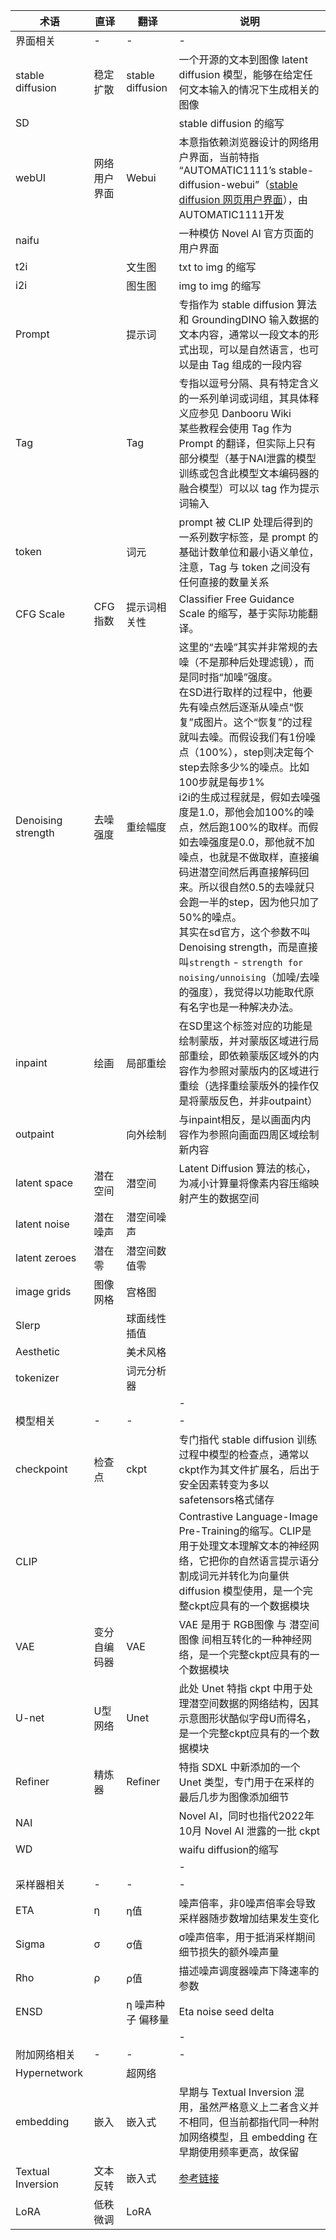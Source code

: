 | 术语               | 直译     | 翻译             | 说明                                                         |
| ------------------ | -------- | ---------------- | ------------------------------------------------------------ |
|界面相关| - | - | - |
| stable diffusion   | 稳定扩散 | stable diffusion | 一个开源的文本到图像 latent diffusion 模型，能够在给定任何文本输入的情况下生成相关的图像 |
| SD                 |          |                  | stable diffusion 的缩写                                      |
| webUI              | 网络用户界面 | Webui | 本意指依赖浏览器设计的网络用户界面，当前特指 “AUTOMATIC1111’s stable-diffusion-webui”（[stable diffusion 网页用户界面](https://github.com/AUTOMATIC1111/stable-diffusion-webui)），由AUTOMATIC1111开发 |
| naifu              |          |                  | 一种模仿 Novel AI 官方页面的用户界面|
| t2i                |          | 文生图           | txt to img 的缩写                                            |
| i2i                |          | 图生图           | img to img 的缩写                                            |
| Prompt             |          | 提示词           | 专指作为 stable diffusion 算法和 GroundingDINO 输入数据的文本内容，通常以一段文本的形式出现，可以是自然语言，也可以是由 Tag 组成的一段内容|
| Tag                |          | Tag              | 专指以逗号分隔、具有特定含义的一系列单词或词组，其具体释义应参见 Danbooru Wiki<br>某些教程会使用 Tag 作为 Prompt 的翻译，但实际上只有部分模型（基于NAI泄露的模型训练或包含此模型文本编码器的融合模型）可以以 tag 作为提示词输入 |
| token              |          | 词元             | prompt 被 CLIP 处理后得到的一系列数字标签，是 prompt 的基础计数单位和最小语义单位，注意，Tag 与 token 之间没有任何直接的数量关系|
| CFG Scale          | CFG指数  | 提示词相关性     | Classifier Free Guidance Scale 的缩写，基于实际功能翻译。    |
| Denoising strength | 去噪强度 | 重绘幅度         | 这里的“去噪”其实并非常规的去噪（不是那种后处理滤镜），而是同时指“加噪”强度。<br>在SD进行取样的过程中，他要先有噪点然后逐渐从噪点“恢复”成图片。这个“恢复”的过程就叫去噪。而假设我们有1份噪点（100%），step则决定每个step去除多少%的噪点。比如100步就是每步1%<br>i2i的生成过程就是，假如去噪强度是1.0，那他会加100%的噪点，然后跑100%的取样。而假如去噪强度是0.0，那他就不加噪点，也就是不做取样，直接编码进潜空间然后再直接解码回来。所以很自然0.5的去噪就只会跑一半的step，因为他只加了50%的噪点。<br>其实在sd官方，这个参数不叫Denoising strength，而是直接叫`strength` - `strength for noising/unnoising`（加噪/去噪的强度），我觉得以功能取代原有名字也是一种解决办法。 |
| inpaint            | 绘画     | 局部重绘         | 在SD里这个标签对应的功能是绘制蒙版，并对蒙版区域进行局部重绘，即依赖蒙版区域外的内容作为参照对蒙版内的区域进行重绘（选择重绘蒙版外的操作仅是将蒙版反色，并非outpaint）|
| outpaint           |          | 向外绘制         |与inpaint相反，是以画面内内容作为参照向画面四周区域绘制新内容|
| latent space       | 潜在空间  | 潜空间          |Latent Diffusion 算法的核心，为减小计算量将像素内容压缩映射产生的数据空间|
| latent noise       | 潜在噪声  | 潜空间噪声       |                                                              |
| latent zeroes      | 潜在零    | 潜空间数值零     |                                                              |
| image grids        | 图像网格  | 宫格图           |                                                              |
| Slerp              |          | 球面线性插值     |                                                              |
| Aesthetic          |          | 美术风格         |                                                              |
| tokenizer          |          | 词元分析器       | 
| | | | -|                                                             |
|模型相关| - | - | - |
| checkpoint         | 检查点   | ckpt             | 专门指代 stable diffusion 训练过程中模型的检查点，通常以ckpt作为其文件扩展名，后出于安全因素转变为多以safetensors格式储存 |
| CLIP               |          |                  | Contrastive Language-Image Pre-Training的缩写。CLIP是用于处理文本理解文本的神经网络，它把你的自然语言提示语分割成词元并转化为向量供 diffusion 模型使用，是一个完整ckpt应具有的一个数据模块 |
| VAE                | 变分自编码器 | VAE          |VAE 是用于 RGB图像 与 潜空间图像 间相互转化的一种神经网络，是一个完整ckpt应具有的一个数据模块|
| U-net              | U型网络  | Unet             |此处 Unet 特指 ckpt 中用于处理潜空间数据的网络结构，因其示意图形状酷似字母U而得名，是一个完整ckpt应具有的一个数据模块|
| Refiner            | 精炼器   |  Refiner          |特指 SDXL 中新添加的一个 Unet 类型，专门用于在采样的最后几步为图像添加细节|
| NAI                |          |                  | Novel AI，同时也指代2022年10月 Novel AI 泄露的一批 ckpt                                    |
| WD                 |          |                  | waifu diffusion的缩写       |
| | | | -|
|采样器相关| - | - | - |
| ETA                | η        | η值              |噪声倍率，非0噪声倍率会导致采样器随步数增加结果发生变化|
| Sigma              | σ        | σ值              |σ噪声倍率，用于抵消采样期间细节损失的额外噪声量|
| Rho                | ρ        | ρ值              |描述噪声调度器噪声下降速率的参数|
| ENSD               |          |η 噪声种子 偏移量| Eta noise seed delta                                                             |
| | | | -|
|附加网络相关| - | - | - |
| Hypernetwork       |          | 超网络           |                                                              |
| embedding          | 嵌入     | 嵌入式 | 早期与 Textual Inversion 混用，虽然严格意义上二者含义并不相同，但当前都指代同一种附加网络模型，且 embedding 在早期使用频率更高，故保留 |
| Textual Inversion  | 文本反转 | 嵌入式 | [参考链接](https://github.com/AUTOMATIC1111/stable-diffusion-webui/wiki/Textual-Inversion)        |
| LoRA               | 低秩微调  | LoRA |  |




